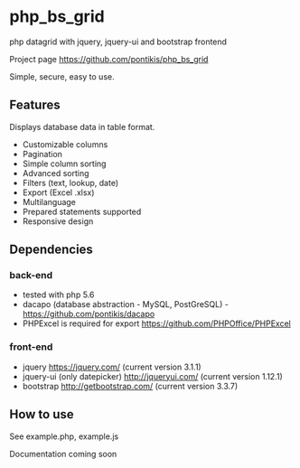 # php_bs_grid
php datagrid with jquery, jquery-ui and bootstrap frontend

Project page https://github.com/pontikis/php_bs_grid

Simple, secure, easy to use.

## Features

Displays database data in table format.

* Customizable columns
* Pagination
* Simple column sorting
* Advanced sorting
* Filters (text, lookup, date)
* Export (Excel .xlsx)
* Multilanguage
* Prepared statements supported
* Responsive design

## Dependencies

### back-end
* tested with php 5.6
* dacapo (database abstraction - MySQL, PostGreSQL) - https://github.com/pontikis/dacapo
* PHPExcel is required for export https://github.com/PHPOffice/PHPExcel

### front-end
* jquery https://jquery.com/ (current version 3.1.1)
* jquery-ui (only datepicker) http://jqueryui.com/ (current version 1.12.1)
* bootstrap http://getbootstrap.com/ (current version 3.3.7)

## How to use

See example.php, example.js

Documentation coming soon